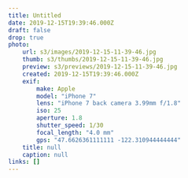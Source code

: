 ```yaml
---
title: Untitled
date: 2019-12-15T19:39:46.000Z
draft: false
drop: true
photo:
    url: s3/images/2019-12-15-11-39-46.jpg
    thumb: s3/thumbs/2019-12-15-11-39-46.jpg
    preview: s3/previews/2019-12-15-11-39-46.jpg
    created: 2019-12-15T19:39:46.000Z
    exif:
        make: Apple
        model: "iPhone 7"
        lens: "iPhone 7 back camera 3.99mm f/1.8"
        iso: 25
        aperture: 1.8
        shutter_speed: 1/30
        focal_length: "4.0 mm"
        gps: "47.6626361111111 -122.310944444444"
    title: null
    caption: null
links: []
---
```

